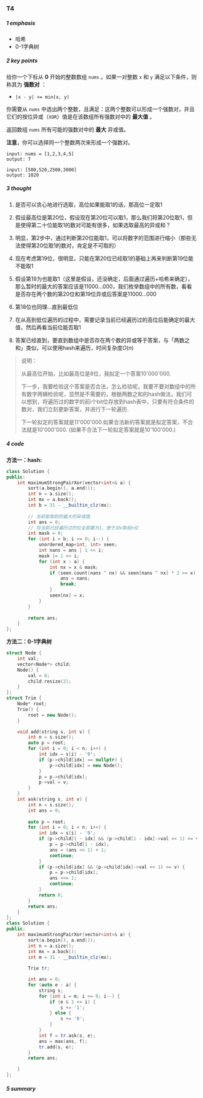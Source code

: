 ### T4 

##### 1 emphasis

* 哈希
* 0-1字典树



##### 2 key points

给你一个下标从 **0** 开始的整数数组 `nums` 。如果一对整数 `x` 和 `y` 满足以下条件，则称其为 **强数对** ：

- `|x - y| <= min(x, y)`

你需要从 `nums` 中选出两个整数，且满足：这两个整数可以形成一个强数对，并且它们的按位异或（`XOR`）值是在该数组所有强数对中的 **最大值** 。

返回数组 `nums` 所有可能的强数对中的 **最大** 异或值。

**注意**，你可以选择同一个整数两次来形成一个强数对。

```
input: nums = [1,2,3,4,5]
output: 7

input: [500,520,2500,3000]
output: 1020
```



##### 3 thought

1. 是否可以贪心地进行选取，高位如果能取1的话，那高位一定取1

2. 假设最高位是第20位，假设现在第20位可以取1，那么我们将第20位取1，但是使得第二十位能取1的数对可能有很多，如果选取最高的异或和？
3. 明显，第2步中，通过判断第20位能取1，可以将数字的范围进行缩小（那些无法使得第20位取1的数对，肯定是不可取的）
4. 现在考虑第19位，很明显，只能在第20位已经取1的基础上再来判断第19位能不能取1
5. 假设第19为也能取1（这里是假设，还没确定，后面通过遍历+哈希来确定），那么暂时的最大的答案应该是11000...000，我们枚举数组中的所有数，看看是否存在两个数的第20位和第19位异或后答案是11000...000
6. 第18位也同理...直到最低位
7. 在从高到低位遍历的过程中，需要记录当前已经遍历过的高位后能确定的最大值，然后再看当前位能否取1
8. 答案已经直到，要直到数组中是否存在两个数的异或等于答案，与「两数之和」类似，可以使用hash来遍历，时间复杂度$O(n)$

> 说明：
>
> 从最高位开始，比如最高位是8位，我拟定一个答案10'000'000.
>
> 下一步，我要检验这个答案是否合法，怎么检验呢，我要不要对数组中的所有数字两辆检验呢，显然是不需要的，根据两数之和的hash做法，我们可以想到，将遍历过的数字的前i个bit位存放到hash表中，只要有符合条件的数对，我们立刻更新答案，并进行下一轮遍历.
>
> 下一轮拟定的答案就是11'000'000.如果合法新的答案就是拟定答案，不合法就是10'000'000. (如果不合法下一轮拟定答案就是10'100'000.)

##### 4 code

**方法一：hash:**

```cpp
class Solution {
public:
    int maximumStrongPairXor(vector<int>& a) {
        sort(a.begin(), a.end());
        int n = a.size();
        int mx = a.back();
        int b = 31 - __builtin_clz(mx);
        
      	// 当前能取到的最大的异或值
        int ans = 0;
        // 将当前已经遍历过的位全部置为1，便于对x取前n位
        int mask = 0;
        for (int i = b; i >= 0; i--) {
            unordered_map<int, int> seen;
            int nans = ans | 1 << i;
            mask |= 1 << i;
            for (int x : a) {
                int nx = x & mask;
                if (seen.count(nans ^ nx) && seen[nans ^ nx] * 2 >= x) {
                    ans = nans;
                    break;
                }
                seen[nx] = x;
            }
        }
        
        return ans;
    }
};
```



**方法二：0-1字典树**

```cpp
struct Node {
    int val;
    vector<Node*> child;
    Node() {
        val = 0;
        child.resize(2);
    }
};
struct Trie {
    Node* root;
    Trie() {
        root = new Node();
    }

    void add(string s, int v) {
        int n = s.size();
        auto p = root;
        for (int i = 0; i < n; i++) {
            int idx = s[i] - '0';
            if (p->child[idx] == nullptr) {
                p->child[idx] = new Node();
            }
            p = p->child[idx];
            p->val = v;
        }
    }
    int ask(string s, int v) {
        int n = s.size();
        int ans = 0;
        
        auto p = root;
        for (int i = 0; i < n; i++) {
            int idx = s[i] - '0';
            if (p->child[1 - idx] && (p->child[1 - idx]->val << 1) >= v) {
                p = p->child[1 - idx];
                ans = (ans << 1) + 1;
                continue;
            } 
            if (p->child[idx] && (p->child[idx]->val << 1) >= v) {
                p = p->child[idx];
                ans <<= 1;
                continue;
            }
            return 0;
        }
        return ans;
    }
};
class Solution {
public:
    int maximumStrongPairXor(vector<int>& a) {
        sort(a.begin(), a.end());
        int n = a.size();
        int mx = a.back();
        int m = 31 - __builtin_clz(mx);
        
        Trie tr;

        int ans = 0;
        for (auto e : a) {
            string s;
            for (int i = m; i >= 0; i--) {
                if (e & 1 << i) {
                    s += '1';
                } else {
                    s += '0';
                }
            }
            int f = tr.ask(s, e);
            ans = max(ans, f);
            tr.add(s, e);
        }
        return ans;

    }
};
```



##### 5 summary

